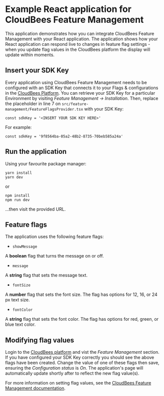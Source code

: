 # Example React application for CloudBees Feature Management

This application demonstrates how you can integrate CloudBees Feature Management with your React application.
The application shows how your React application can respond live to changes in feature flag settings - when you update flag values in the CloudBees platform the display will update within moments.

## Insert your SDK Key

Every application using CloudBees Feature Management needs to be configured with an SDK Key that connects it to your Flags & configurations in the [CloudBees Platform](https://cloudbees.io/).
You can retrieve your SDK Key for a particular Environment by visiting _Feature Management -> Installation_.
Then, replace the placeholder in line 7 on `src/feature-management/FeatureFlagsProvider.tsx` with your SDK Key:

`const sdkKey = '<INSERT YOUR SDK KEY HERE>'`

For example:

`const sdkKey = '9f8564ba-05a2-48b2-8735-70beb585a24a'`

## Run the application

Using your favourite package manager:
```
yarn install
yarn dev
```
or
```
npm install
npm run dev
```
...then visit the provided URL.

## Feature flags

The application uses the following feature flags:

* `showMessage`

A **boolean** flag that turns the message on or off.

* `message`

A **string** flag that sets the message text.

* `fontSize`

A **number** flag that sets the font size. The flag has options for 12, 16, or 24 px text size.

* `fontColor`

A **string** flag that sets the font color. The flag has options for red, green, or blue text color.


## Modifying flag values

Login to the [CloudBees platform](https://cloudbees.io/) and vist the _Feature Management_ section.
If you have configured your SDK Key correctly you should see the above flags have been created.
Change the value of one of these flags then save, ensuring the _Configuration status_ is _On_.
The application's page will automatically update shortly after to reflect the new flag value(s).

For more information on setting flag values, see the [CloudBees Feature Management documentation](https://docs.cloudbees.io/docs/cloudbees-feature-management/latest/).